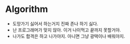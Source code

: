 # Algorithm

- 도망가기 싫어서 하는거지 진짜 존나 하기 싫다.
- 난 프로그래머가 맞지 않아. 이거 나이먹고 끝까지 못할거야.
- 나가도 합격은 하고 나가야지. 아니면 그냥 광택이나 배워야지.
